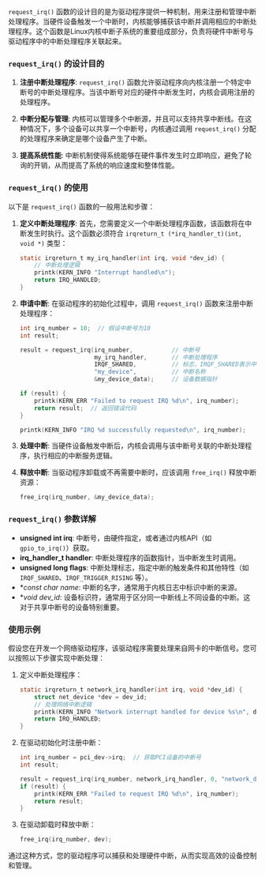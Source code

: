 `request_irq()` 函数的设计目的是为驱动程序提供一种机制，用来注册和管理中断处理程序。当硬件设备触发一个中断时，内核能够捕获该中断并调用相应的中断处理程序。这个函数是Linux内核中断子系统的重要组成部分，负责将硬件中断号与驱动程序中的中断处理程序关联起来。

### `request_irq()` 的设计目的
1. **注册中断处理程序**: `request_irq()` 函数允许驱动程序向内核注册一个特定中断号的中断处理程序。当该中断号对应的硬件中断发生时，内核会调用注册的处理程序。

2. **中断分配与管理**: 内核可以管理多个中断源，并且可以支持共享中断线。在这种情况下，多个设备可以共享一个中断号，内核通过调用 `request_irq()` 分配的处理程序来确定是哪个设备产生了中断。

3. **提高系统性能**: 中断机制使得系统能够在硬件事件发生时立即响应，避免了轮询的开销，从而提高了系统的响应速度和整体性能。

### `request_irq()` 的使用
以下是 `request_irq()` 函数的一般用法和步骤：

1. **定义中断处理程序**: 首先，您需要定义一个中断处理程序函数，该函数将在中断发生时执行。这个函数必须符合 `irqreturn_t (*irq_handler_t)(int, void *)` 类型：

   ```c
   static irqreturn_t my_irq_handler(int irq, void *dev_id) {
       // 中断处理逻辑
       printk(KERN_INFO "Interrupt handled\n");
       return IRQ_HANDLED;
   }
   ```

2. **申请中断**: 在驱动程序的初始化过程中，调用 `request_irq()` 函数来注册中断处理程序：

   ```c
   int irq_number = 10;  // 假设中断号为10
   int result;

   result = request_irq(irq_number,           // 中断号
                        my_irq_handler,       // 中断处理程序
                        IRQF_SHARED,          // 标志，IRQF_SHARED表示中断线可以共享
                        "my_device",          // 中断名称
                        &my_device_data);     // 设备数据指针

   if (result) {
       printk(KERN_ERR "Failed to request IRQ %d\n", irq_number);
       return result;  // 返回错误代码
   }

   printk(KERN_INFO "IRQ %d successfully requested\n", irq_number);
   ```

3. **处理中断**: 当硬件设备触发中断后，内核会调用与该中断号关联的中断处理程序，执行相应的中断服务逻辑。

4. **释放中断**: 当驱动程序卸载或不再需要中断时，应该调用 `free_irq()` 释放中断资源：

   ```c
   free_irq(irq_number, &my_device_data);
   ```

### `request_irq()` 参数详解
- **unsigned int irq**: 中断号，由硬件指定，或者通过内核API（如 `gpio_to_irq()`）获取。
- **irq_handler_t handler**: 中断处理程序的函数指针，当中断发生时调用。
- **unsigned long flags**: 中断处理标志，指定中断的触发条件和其他特性（如 `IRQF_SHARED`、`IRQF_TRIGGER_RISING` 等）。
- **const char *name**: 中断的名字，通常用于内核日志中标识中断的来源。
- **void *dev_id**: 设备标识符，通常用于区分同一中断线上不同设备的中断。这对于共享中断号的设备特别重要。

### 使用示例
假设您在开发一个网络驱动程序，该驱动程序需要处理来自网卡的中断信号。您可以按照以下步骤实现中断处理：

1. 定义中断处理程序：

   ```c
   static irqreturn_t network_irq_handler(int irq, void *dev_id) {
       struct net_device *dev = dev_id;
       // 处理网络中断逻辑
       printk(KERN_INFO "Network interrupt handled for device %s\n", dev->name);
       return IRQ_HANDLED;
   }
   ```

2. 在驱动初始化时注册中断：

   ```c
   int irq_number = pci_dev->irq;  // 获取PCI设备的中断号
   int result;

   result = request_irq(irq_number, network_irq_handler, 0, "network_driver", dev);
   if (result) {
       printk(KERN_ERR "Failed to request IRQ %d\n", irq_number);
       return result;
   }
   ```

3. 在驱动卸载时释放中断：

   ```c
   free_irq(irq_number, dev);
   ```

通过这种方式，您的驱动程序可以捕获和处理硬件中断，从而实现高效的设备控制和管理。
